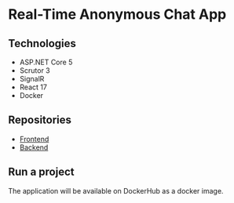 # Real-Time Anonymous Chat App


## Technologies
* ASP.NET Core 5
* Scrutor 3
* SignalR
* React 17
* Docker

## Repositories
* [Frontend](https://github.com/adimiko/ChatApp.Frontend)  
* [Backend](https://github.com/adimiko/ChatApp.Backend)

## Run a project
The application will be available on DockerHub as a docker image.
